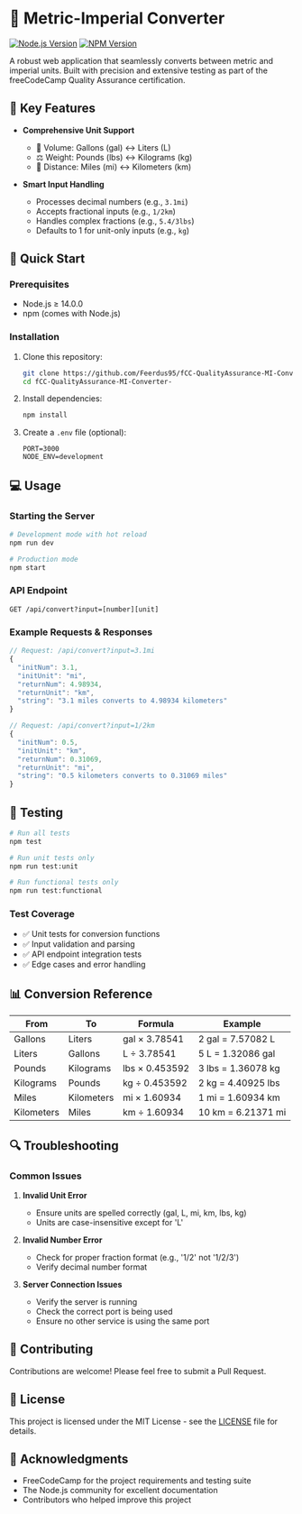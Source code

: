 # 🔄 Metric-Imperial Converter

[![Node.js Version](https://img.shields.io/badge/node-%3E%3D14.0.0-brightgreen.svg)](https://nodejs.org/)
[![NPM Version](https://img.shields.io/badge/npm-latest-blue.svg)](https://www.npmjs.com/)

A robust web application that seamlessly converts between metric and imperial units. Built with precision and extensive testing as part of the freeCodeCamp Quality Assurance certification.

## 🌟 Key Features

- **Comprehensive Unit Support**
  - 🌊 Volume: Gallons (gal) ↔️ Liters (L)
  - ⚖️ Weight: Pounds (lbs) ↔️ Kilograms (kg)
  - 📏 Distance: Miles (mi) ↔️ Kilometers (km)

- **Smart Input Handling**
  - Processes decimal numbers (e.g., `3.1mi`)
  - Accepts fractional inputs (e.g., `1/2km`)
  - Handles complex fractions (e.g., `5.4/3lbs`)
  - Defaults to 1 for unit-only inputs (e.g., `kg`)

## 🚀 Quick Start

### Prerequisites
- Node.js ≥ 14.0.0
- npm (comes with Node.js)

### Installation

1. Clone this repository:
   ```bash
   git clone https://github.com/Feerdus95/fCC-QualityAssurance-MI-Converter-.git
   cd fCC-QualityAssurance-MI-Converter-
   ```

2. Install dependencies:
   ```bash
   npm install
   ```

3. Create a `.env` file (optional):
   ```env
   PORT=3000
   NODE_ENV=development
   ```

## 💻 Usage

### Starting the Server

```bash
# Development mode with hot reload
npm run dev

# Production mode
npm start
```

### API Endpoint

```http
GET /api/convert?input=[number][unit]
```

### Example Requests & Responses

```javascript
// Request: /api/convert?input=3.1mi
{
  "initNum": 3.1,
  "initUnit": "mi",
  "returnNum": 4.98934,
  "returnUnit": "km",
  "string": "3.1 miles converts to 4.98934 kilometers"
}

// Request: /api/convert?input=1/2km
{
  "initNum": 0.5,
  "initUnit": "km",
  "returnNum": 0.31069,
  "returnUnit": "mi",
  "string": "0.5 kilometers converts to 0.31069 miles"
}
```

## 🧪 Testing

```bash
# Run all tests
npm test

# Run unit tests only
npm run test:unit

# Run functional tests only
npm run test:functional
```

### Test Coverage
- ✅ Unit tests for conversion functions
- ✅ Input validation and parsing
- ✅ API endpoint integration tests
- ✅ Edge cases and error handling

## 📊 Conversion Reference

| From      | To        | Formula           | Example                |
|-----------|-----------|-------------------|------------------------|
| Gallons   | Liters    | gal × 3.78541    | 2 gal = 7.57082 L     |
| Liters    | Gallons   | L ÷ 3.78541      | 5 L = 1.32086 gal     |
| Pounds    | Kilograms | lbs × 0.453592   | 3 lbs = 1.36078 kg    |
| Kilograms | Pounds    | kg ÷ 0.453592    | 2 kg = 4.40925 lbs    |
| Miles     | Kilometers| mi × 1.60934     | 1 mi = 1.60934 km     |
| Kilometers| Miles     | km ÷ 1.60934     | 10 km = 6.21371 mi    |

## 🔍 Troubleshooting

### Common Issues

1. **Invalid Unit Error**
   - Ensure units are spelled correctly (gal, L, mi, km, lbs, kg)
   - Units are case-insensitive except for 'L'

2. **Invalid Number Error**
   - Check for proper fraction format (e.g., '1/2' not '1/2/3')
   - Verify decimal number format

3. **Server Connection Issues**
   - Verify the server is running
   - Check the correct port is being used
   - Ensure no other service is using the same port

## 🤝 Contributing

Contributions are welcome! Please feel free to submit a Pull Request.

## 📝 License

This project is licensed under the MIT License - see the [LICENSE](LICENSE) file for details.

## 🙏 Acknowledgments

- FreeCodeCamp for the project requirements and testing suite
- The Node.js community for excellent documentation
- Contributors who helped improve this project